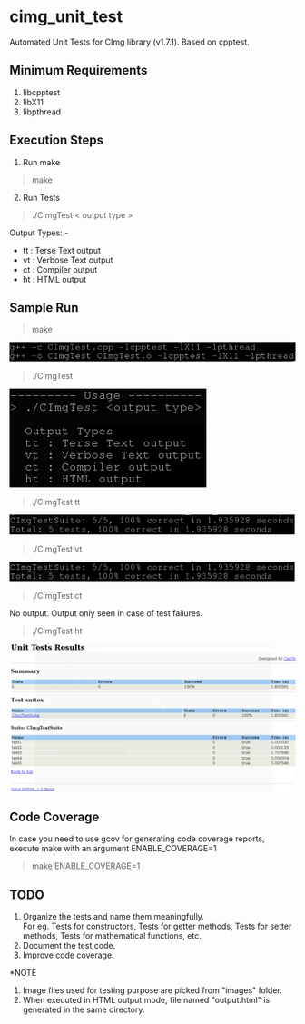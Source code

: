 # cimg_unit_test
Automated Unit Tests for CImg library (v1.7.1). Based on cpptest.

Minimum Requirements
--------------------
1. libcpptest
2. libX11
3. libpthread

Execution Steps
---------------
1. Run make
> make

2. Run Tests
> ./CImgTest < output type >

  Output Types: -
  - tt : Terse Text output
  - vt : Verbose Text output
  - ct : Compiler output
  - ht : HTML output

Sample Run
----------
> make

  ![Alt text](images/make.png?raw=true "make")

> ./CImgTest

  ![Alt text](images/no_arg_run.png?raw=true "Run Test without arguments")

> ./CImgTest tt

  ![Alt text](images/tt.png?raw=true "Run Test with Terse Text output argument")

> ./CImgTest vt

  ![Alt text](images/tt.png?raw=true "Run Test with Verbose Text output argument")

> ./CImgTest ct

  No output. Output only seen in case of test failures.

> ./CImgTest ht

  ![Alt text](images/ht.png?raw=true "Run Test with HTML output argument")

Code Coverage
-------------
In case you need to use gcov for generating code coverage reports,  
execute make with an argument ENABLE_COVERAGE=1

> make ENABLE_COVERAGE=1

TODO
----
1. Organize the tests and name them meaningfully.  
   For eg. Tests for constructors, Tests for getter methods, Tests for setter methods, Tests for mathematical functions, etc.  
2. Document the test code.  
3. Improve code coverage.  
  
*NOTE  
1. Image files used for testing purpose are picked from "images" folder.  
2. When executed in HTML output mode, file named "output.html" is generated in the same directory.  
